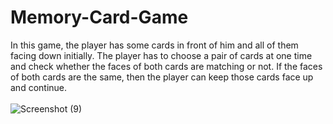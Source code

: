 # Memory-Card-Game
In this game, the player has some cards in front of him and all of them facing down initially.
The player has to choose a pair of cards at one time and check whether the faces of both cards are matching or not.
If the faces of both cards are the same, then the player can keep those cards face up and continue.
<br/>
<br/>
![Screenshot (9)](https://github.com/nikitaa03/Memory-Card-Game/assets/43165601/21fb5eed-1d69-4c99-a1c3-fcf4cffb56b6)
